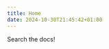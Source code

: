 ```yaml
--- 
title: Home
date: 2024-10-30T21:45:42+01:00
---
```


Search the docs!
<link href="pagefind/pagefind-ui.css" rel="stylesheet">
<script src="pagefind/pagefind-ui.js"></script>
<div id="search"></div>
<script>
    window.addEventListener('DOMContentLoaded', (event) => {
        new PagefindUI({ element: "#search", showSubResults: true });
    });
</script>

<script>
document.write("last edit:" + " " +document.lastModified);
</script>